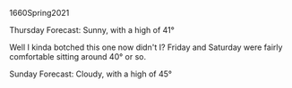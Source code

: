1660Spring2021

Thursday Forecast: Sunny, with a high of 41°

Well I kinda botched this one now didn't I? Friday and Saturday were fairly comfortable sitting around 40° or so.

Sunday Forecast: Cloudy, with a high of 45°